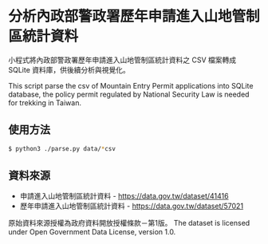 
# 分析內政部警政署歷年申請進入山地管制區統計資料

小程式將內政部警政署歷年申請進入山地管制區統計資料之 CSV 檔案轉成 SQLite 資料庫，供後續分析與視覺化。

This script parse the csv of Mountain Entry Permit applications into SQLite database, the policy permit regulated by National Security Law is needed for trekking in Taiwan.

## 使用方法
```bash
$ python3 ./parse.py data/*csv
```

## 資料來源

* 申請進入山地管制區統計資料 - https://data.gov.tw/dataset/41416
* 歷年申請進入山地管制區統計資料 - https://data.gov.tw/dataset/57021

原始資料來源授權為政府資料開放授權條款－第1版。
The dataset is licensed under Open Government Data License, version 1.0.
